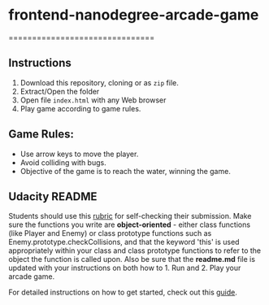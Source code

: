 # frontend-nanodegree-arcade-game
===============================

## Instructions
  1. Download this repository, cloning or as `zip` file.
  2. Extract/Open the folder
  3. Open file `index.html` with any Web browser
  4. Play game according to game rules.

## Game Rules:
  - Use arrow keys to move the player.
  - Avoid colliding with bugs.
  - Objective of the game is to reach the water, winning the game.

## Udacity README

Students should use this [rubric](https://review.udacity.com/#!/projects/2696458597/rubric) for self-checking their submission. Make sure the functions you write are **object-oriented** - either class functions (like Player and Enemy) or class prototype functions such as Enemy.prototype.checkCollisions, and that the keyword 'this' is used appropriately within your class and class prototype functions to refer to the object the function is called upon. Also be sure that the **readme.md** file is updated with your instructions on both how to 1. Run and 2. Play your arcade game.

For detailed instructions on how to get started, check out this [guide](https://docs.google.com/document/d/1v01aScPjSWCCWQLIpFqvg3-vXLH2e8_SZQKC8jNO0Dc/pub?embedded=true).
